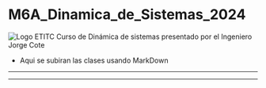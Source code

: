 # M6A_Dinamica_de_Sistemas_2024
![Logo ETITC](https://www.google.com/url?sa=i&url=https%3A%2F%2Fninos.itc.edu.co%2Fhistoria%2F&psig=AOvVaw1g4L62Lvrylqo3Lqz15Wnv&ust=1724948540006000&source=images&cd=vfe&opi=89978449&ved=0CBQQjRxqFwoTCJjGjZqMmIgDFQAAAAAdAAAAABAE)
Curso de Dinámica de sistemas presentado por el Ingeniero Jorge Cote 
* Aqui se subiran las clases usando MarkDown
___
___
